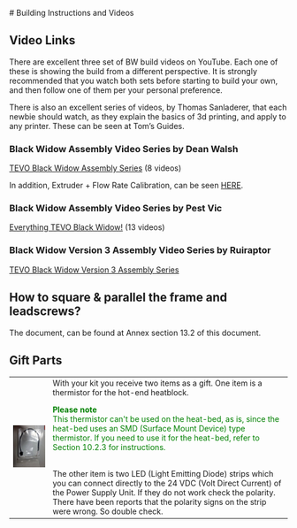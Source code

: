 [](http://www.youtube.com/playlist?list=PLDJMid0lOOYnRCAdbFfzECor3EbqF8euw)# Building Instructions and Videos

## Video Links

There are excellent three set of BW build videos on YouTube. Each one of these is showing the build from a different perspective. It is strongly recommended that you watch both sets before starting to build your own, and then follow one of them per your personal preference.

There is also an excellent series of videos, by Thomas Sanladerer, that each newbie should watch, as they explain the basics of 3d printing, and apply to any printer. These can be seen at Tom’s Guides.

### Black Widow Assembly Video Series by Dean Walsh

[TEVO Black Widow Assembly Series](http://www.youtube.com/playlist?list=PLpGf9l-wO1ry6M2Z55NnX8bCmQ6LEky6o) \(8 videos\)

In addition, Extruder + Flow Rate Calibration, can be seen [HERE](http://www.youtube.com/watch?v=Gz8lieo0Nx8).

### Black Widow Assembly Video Series by Pest Vic

[Everything TEVO Black Widow!](http://www.youtube.com/playlist?list=PLzvzDI0nZwjTXcTe7n32hQNmCUdO9Vrm-) \(13 videos\)

### Black Widow Version 3 Assembly Video Series by Ruiraptor

[TEVO Black Widow Version 3 Assembly Series](http://www.youtube.com/playlist?list=PLY5Z2koT4Mi4JoQ_QZDS7pu9S1m0SqUiB)

## How to square & parallel the frame and leadscrews?

The document, can be found at Annex section 13.2 of this document.

## Gift Parts

<table>
  <tbody>
    <tr>
      <td style="text-align:center" style="width:50%"><img src="assets/TEVO BW thermistor.png" alt=""></td>
      <td style="text-align:left">With your kit you receive two items as a gift. One item is a thermistor for the hot-end heatblock. <br><p style="color:green"> <b>Please note</b><br> This thermistor can't be used on the heat-bed, as is, since the heat-bed uses an SMD (Surface Mount Device) type thermistor. If you need to use it for the heat-bed, refer to Section 10.2.3 for instructions.</p><br>The other item is two LED (Light Emitting Diode) strips which you can connect directly to the 24 VDC (Volt Direct Current) of the Power Supply Unit. If they do not work check the polarity. There have been reports that the polarity signs on the strip were wrong. So double check.</th></td>
    </tr>
  </tbody>
</table>




